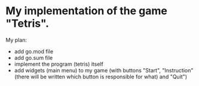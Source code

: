 # My implementation of the game "Tetris".
My plan:

- add go.mod file
- add go.sum file
- implement the program (tetris) itself
- add widgets (main menu) to my game (with buttons "Start", "Instruction" (there will be written which button is responsible for what) and "Quit")
